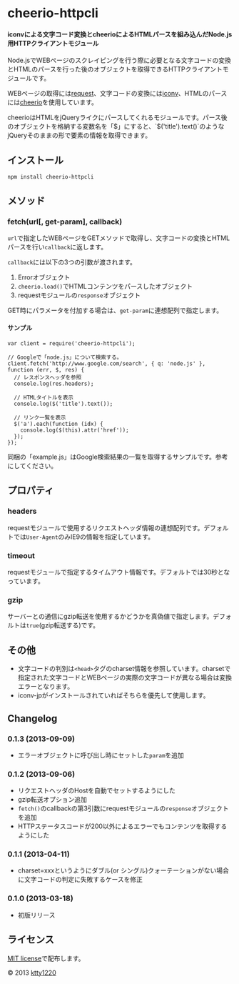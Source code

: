 # cheerio-httpcli

#### iconvによる文字コード変換とcheerioによるHTMLパースを組み込んだNode.js用HTTPクライアントモジュール

Node.jsでWEBページのスクレイピングを行う際に必要となる文字コードの変換とHTMLのパースを行った後のオブジェクトを取得できるHTTPクライアントモジュールです。

WEBページの取得には[request](https://npmjs.org/package/request)、文字コードの変換には[iconv](https://npmjs.org/package/iconv)、HTMLのパースには[cheerio](https://npmjs.org/package/cheerio)を使用しています。

cheerioはHTMLをjQueryライクにパースしてくれるモジュールです。パース後のオブジェクトを格納する変数名を「$」にすると、`$('title').text()`のようなjQueryそのままの形で要素の情報を取得できます。

## インストール

    npm install cheerio-httpcli

## メソッド

### fetch(url[, get-param], callback)

`url`で指定したWEBページをGETメソッドで取得し、文字コードの変換とHTMLパースを行い`callback`に返します。

`callback`には以下の3つの引数が渡されます。

1. Errorオブジェクト
2. `cheerio.load()`でHTMLコンテンツをパースしたオブジェクト
3. requestモジュールの`response`オブジェクト

GET時にパラメータを付加する場合は、`get-param`に連想配列で指定します。

#### サンプル

    var client = require('cheerio-httpcli');

    // Googleで「node.js」について検索する。
    client.fetch('http://www.google.com/search', { q: 'node.js' }, function (err, $, res) {
      // レスポンスヘッダを参照
      console.log(res.headers);

      // HTMLタイトルを表示
      console.log($('title').text());

      // リンク一覧を表示
      $('a').each(function (idx) {
        console.log($(this).attr('href'));
      });
    });

同梱の「example.js」はGoogle検索結果の一覧を取得するサンプルです。参考にしてください。

## プロパティ

### headers

requestモジュールで使用するリクエストヘッダ情報の連想配列です。デフォルトでは`User-Agent`のみIE9の情報を指定しています。

### timeout

requestモジュールで指定するタイムアウト情報です。デフォルトでは30秒となっています。

### gzip

サーバーとの通信にgzip転送を使用するかどうかを真偽値で指定します。デフォルトは`true`(gzip転送する)です。

## その他

* 文字コードの判別は`<head>`タグのcharset情報を参照しています。charsetで指定された文字コードとWEBページの実際の文字コードが異なる場合は変換エラーとなります。
* iconv-jpがインストールされていればそちらを優先して使用します。

## Changelog

### 0.1.3 (2013-09-09)

* エラーオブジェクトに呼び出し時にセットした`param`を追加

### 0.1.2 (2013-09-06)

* リクエストヘッダのHostを自動でセットするようにした
* gzip転送オプション追加
* `fetch()`のcallbackの第3引数にrequestモジュールの`response`オブジェクトを追加
* HTTPステータスコードが200以外によるエラーでもコンテンツを取得するようにした

### 0.1.1 (2013-04-11)

* charset=xxxというようにダブル(or シングル)クォーテーションがない場合に文字コードの判定に失敗するケースを修正

### 0.1.0 (2013-03-18)

* 初版リリース

## ライセンス

[MIT license](http://www.opensource.org/licenses/mit-license)で配布します。

&copy; 2013 [ktty1220](mailto:ktty1220@gmail.com)
